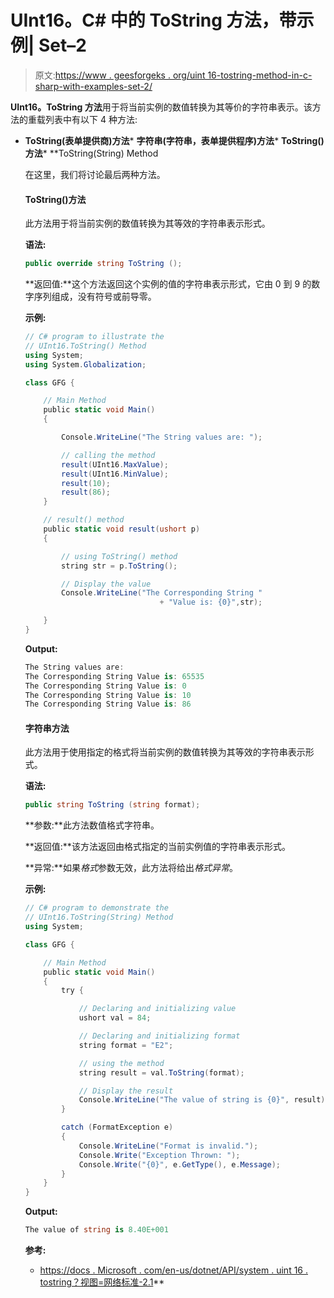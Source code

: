 # UInt16。C# 中的 ToString 方法，带示例| Set–2

> 原文:[https://www . geesforgeks . org/uint 16-tostring-method-in-c-sharp-with-examples-set-2/](https://www.geeksforgeeks.org/uint16-tostring-method-in-c-sharp-with-examples-set-2/)

**UInt16。ToString 方法**用于将当前实例的数值转换为其等价的字符串表示。该方法的重载列表中有以下 4 种方法:

*   **ToString(表单提供商)方法***   **字符串(字符串，表单提供程序)方法***   **ToString()方法***   **ToString(String) Method

    在这里，我们将讨论最后两种方法。

    #### ToString()方法

    此方法用于将当前实例的数值转换为其等效的字符串表示形式。

    **语法:**

    ```cs
    public override string ToString ();
    ```

    **返回值:**这个方法返回这个实例的值的字符串表示形式，它由 0 到 9 的数字序列组成，没有符号或前导零。

    **示例:**

    ```cs
    // C# program to illustrate the
    // UInt16.ToString() Method
    using System;
    using System.Globalization;

    class GFG {

        // Main Method
        public static void Main()
        {

            Console.WriteLine("The String values are: ");

            // calling the method
            result(UInt16.MaxValue);
            result(UInt16.MinValue);
            result(10);
            result(86);
        }

        // result() method
        public static void result(ushort p)
        {

            // using ToString() method
            string str = p.ToString();

            // Display the value
            Console.WriteLine("The Corresponding String "
                                  + "Value is: {0}",str);

        }
    }
    ```

    **Output:**

    ```cs
    The String values are: 
    The Corresponding String Value is: 65535
    The Corresponding String Value is: 0
    The Corresponding String Value is: 10
    The Corresponding String Value is: 86

    ```

    #### 字符串方法

    此方法用于使用指定的格式将当前实例的数值转换为其等效的字符串表示形式。

    **语法:**

    ```cs
    public string ToString (string format);
    ```

    **参数:**此方法数值格式字符串。

    **返回值:**该方法返回由格式指定的当前实例值的字符串表示形式。

    **异常:**如果*格式*参数无效，此方法将给出*格式异常*。

    **示例:**

    ```cs
    // C# program to demonstrate the
    // UInt16.ToString(String) Method
    using System;

    class GFG {

        // Main Method
        public static void Main()
        {
            try {

                // Declaring and initializing value
                ushort val = 84;

                // Declaring and initializing format
                string format = "E2";

                // using the method
                string result = val.ToString(format);

                // Display the result
                Console.WriteLine("The value of string is {0}", result);
            }

            catch (FormatException e)
            {
                Console.WriteLine("Format is invalid.");
                Console.Write("Exception Thrown: ");
                Console.Write("{0}", e.GetType(), e.Message);
            }
        }
    }
    ```

    **Output:**

    ```cs
    The value of string is 8.40E+001

    ```

    **参考:**

    *   [https://docs . Microsoft . com/en-us/dotnet/API/system . uint 16 . tostring？视图=网络标准-2.1](https://docs.microsoft.com/en-us/dotnet/api/system.uint16.tostring?view=netstandard-2.1)**